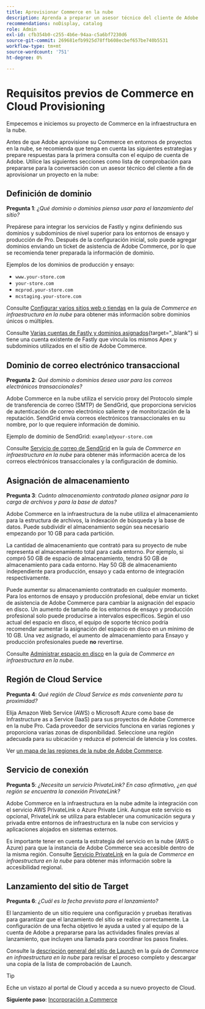 ```yaml
---
title: Aprovisionar Commerce en la nube
description: Aprenda a preparar un asesor técnico del cliente de Adobe para aprovisionar su Adobe Commerce en proyectos de infraestructura en la nube.
recommendations: noDisplay, catalog
role: Admin
exl-id: cfb354b0-c255-4b6e-94aa-c5a6bf7230d6
source-git-commit: 269681efb9925d78ffb608ecbef657be740b5531
workflow-type: tm+mt
source-wordcount: '751'
ht-degree: 0%

---
```


# Requisitos previos de Commerce en Cloud Provisioning

Empecemos e iniciemos su proyecto de Commerce en la infraestructura en la nube.

Antes de que Adobe aprovisione su Commerce en entornos de proyectos en la nube, se recomienda que tenga en cuenta las siguientes estrategias y prepare respuestas para la primera consulta con el equipo de cuenta de Adobe. Utilice las siguientes secciones como lista de comprobación para prepararse para la conversación con un asesor técnico del cliente a fin de aprovisionar un proyecto en la nube:

## Definición de dominio

**Pregunta 1**: _¿Qué dominio o dominios piensa usar para el lanzamiento del sitio?_

Prepárese para integrar los servicios de Fastly y nginx definiendo sus dominios y subdominios de nivel superior para los entornos de ensayo y producción de Pro. Después de la configuración inicial, solo puede agregar dominios enviando un ticket de asistencia de Adobe Commerce, por lo que se recomienda tener preparada la información de dominio.

Ejemplos de los dominios de producción y ensayo:

- `www.your-store.com`
- `your-store.com`
- `mcprod.your-store.com`
- `mcstaging.your-store.com`

Consulte [Configurar varios sitios web o tiendas](../cloud-guide/store/multiple-sites.md) en la guía de _Commerce en infraestructura en la nube_ para obtener más información sobre dominios únicos o múltiples.

Consulte [Varias cuentas de Fastly y dominios asignados](https://experienceleague.adobe.com/en/docs/commerce-cloud-service/user-guide/cdn/fastly#multiple-fastly-accounts-and-assigned-domains){target="_blank"} si tiene una cuenta existente de Fastly que vincula los mismos Apex y subdominios utilizados en el sitio de Adobe Commerce.

## Dominio de correo electrónico transaccional

**Pregunta 2**: _Qué dominio o dominios desea usar para los correos electrónicos transaccionales?_

Adobe Commerce en la nube utiliza el servicio proxy del Protocolo simple de transferencia de correo (SMTP) de SendGrid, que proporciona servicios de autenticación de correo electrónico saliente y de monitorización de la reputación. SendGrid envía correos electrónicos transaccionales en su nombre, por lo que requiere información de dominio.

Ejemplo de dominio de SendGrid: `example@your-store.com`

Consulte [Servicio de correo de SendGrid](../cloud-guide/project/sendgrid.md) en la guía de _Commerce en infraestructura en la nube_ para obtener más información acerca de los correos electrónicos transaccionales y la configuración de dominio.

## Asignación de almacenamiento

**Pregunta 3**: _Cuánto almacenamiento contratado planea asignar para la carga de archivos y para la base de datos?_

Adobe Commerce en la infraestructura de la nube utiliza el almacenamiento para la estructura de archivos, la indexación de búsqueda y la base de datos. Puede subdividir el almacenamiento según sea necesario empezando por 10 GB para cada partición.

La cantidad de almacenamiento que contrató para su proyecto de nube representa el almacenamiento total para cada entorno. Por ejemplo, si compró 50 GB de espacio de almacenamiento, tendrá 50 GB de almacenamiento para cada entorno. Hay 50 GB de almacenamiento independiente para producción, ensayo y cada entorno de integración respectivamente.

Puede aumentar su almacenamiento contratado en cualquier momento. Para los entornos de ensayo y producción profesional, debe enviar un ticket de asistencia de Adobe Commerce para cambiar la asignación del espacio en disco. Un aumento de tamaño de los entornos de ensayo y producción profesional solo puede producirse a intervalos específicos. Según el uso actual del espacio en disco, el equipo de soporte técnico podría recomendar aumentar la asignación del espacio en disco en un mínimo de 10 GB. Una vez asignado, el aumento de almacenamiento para Ensayo y producción profesionales puede **no** revertirse.

Consulte [Administrar espacio en disco](../cloud-guide/storage/manage-disk-space.md) en la guía de _Commerce en infraestructura en la nube_.

## Región de Cloud Service

**Pregunta 4**: _Qué región de Cloud Service es más conveniente para tu proximidad?_

Elija Amazon Web Service (AWS) o Microsoft Azure como base de Infrastructure as a Service (IaaS) para sus proyectos de Adobe Commerce en la nube Pro. Cada proveedor de servicios funciona en varias regiones y proporciona varias zonas de disponibilidad. Seleccione una región adecuada para su ubicación y reduzca el potencial de latencia y los costes.

Ver [un mapa de las regiones de la nube de Adobe Commerce](../cloud-guide/overview.md).

## Servicio de conexión

**Pregunta 5**: _¿Necesita un servicio PrivateLink? En caso afirmativo, ¿en qué región se encuentra la conexión PrivateLink?_

Adobe Commerce en la infraestructura en la nube admite la integración con el servicio AWS PrivateLink o Azure Private Link. Aunque este servicio es opcional, PrivateLink se utiliza para establecer una comunicación segura y privada entre entornos de infraestructura en la nube con servicios y aplicaciones alojados en sistemas externos.

Es importante tener en cuenta la estrategia del servicio en la nube (AWS o Azure) para que la instancia de Adobe Commerce sea accesible dentro de la misma región. Consulte [Servicio PrivateLink](../cloud-guide/development/privatelink-service.md) en la guía de _Commerce en infraestructura en la nube_ para obtener más información sobre la accesibilidad regional.

## Lanzamiento del sitio de Target

**Pregunta 6**: _¿Cuál es la fecha prevista para el lanzamiento?_

El lanzamiento de un sitio requiere una configuración y pruebas iterativas para garantizar que el lanzamiento del sitio se realice correctamente. La configuración de una fecha objetivo le ayuda a usted y al equipo de la cuenta de Adobe a prepararse para las actividades finales previas al lanzamiento, que incluyen una llamada para coordinar los pasos finales.

Consulte la [descripción general del sitio de Launch](../cloud-guide/launch/overview.md) en la guía de _Commerce en infraestructura en la nube_ para revisar el proceso completo y descargar una copia de la lista de comprobación de Launch.

>[!TIP]
>
> Eche un vistazo al portal de Cloud y acceda a su nuevo proyecto de Cloud.
>
>**Siguiente paso**: [Incorporación a Commerce](onboarding.md)

